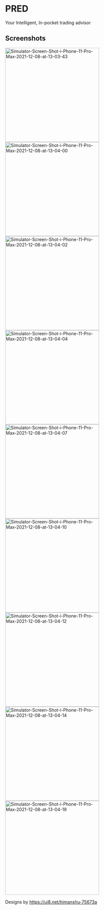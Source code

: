 # PRED

Your Intelligent, In-pocket trading advisor

## Screenshots

<a href="https://ibb.co/7nbF66C"><img src="https://i.ibb.co/Vg38PP9/Simulator-Screen-Shot-i-Phone-11-Pro-Max-2021-12-08-at-13-03-43.png" alt="Simulator-Screen-Shot-i-Phone-11-Pro-Max-2021-12-08-at-13-03-43" height="300" ></a>
<a href="https://ibb.co/ZhR038J"><img src="https://i.ibb.co/vJCSbPB/ Simulator-Screen-Shot-i-Phone-11-Pro-Max-2021-12-08-at-13-04-00.png"  alt="Simulator-Screen-Shot-i-Phone-11-Pro-Max-2021-12-08-at-13-04-00" height="300" ></a>
<a href="https://ibb.co/82f2WF6"><img src="https://i.ibb.co/XpKphmS/ Simulator-Screen-Shot-i-Phone-11-Pro-Max-2021-12-08-at-13-04-02.png"  alt="Simulator-Screen-Shot-i-Phone-11-Pro-Max-2021-12-08-at-13-04-02" height="300" ></a>
<a href="https://ibb.co/Yb1V813"><img src="https://i.ibb.co/M9tJpts/ Simulator-Screen-Shot-i-Phone-11-Pro-Max-2021-12-08-at-13-04-04.png"  alt="Simulator-Screen-Shot-i-Phone-11-Pro-Max-2021-12-08-at-13-04-04" height="300" ></a>
<a href="https://ibb.co/jbmkBtg"><img src="https://i.ibb.co/WGZvqCg/ Simulator-Screen-Shot-i-Phone-11-Pro-Max-2021-12-08-at-13-04-07.png"  alt="Simulator-Screen-Shot-i-Phone-11-Pro-Max-2021-12-08-at-13-04-07" height="300" ></a>
<a href="https://ibb.co/smJpTWV"><img src="https://i.ibb.co/yfBmz4Q/ Simulator-Screen-Shot-i-Phone-11-Pro-Max-2021-12-08-at-13-04-10.png"  alt="Simulator-Screen-Shot-i-Phone-11-Pro-Max-2021-12-08-at-13-04-10" height="300" ></a>
<a href="https://ibb.co/bmyysJJ"><img src="https://i.ibb.co/8sRRrcc/ Simulator-Screen-Shot-i-Phone-11-Pro-Max-2021-12-08-at-13-04-12.png"  alt="Simulator-Screen-Shot-i-Phone-11-Pro-Max-2021-12-08-at-13-04-12" height="300" ></a>
<a href="https://ibb.co/RvnmK2r"><img src="https://i.ibb.co/LkwWySj/ Simulator-Screen-Shot-i-Phone-11-Pro-Max-2021-12-08-at-13-04-14.png"  alt="Simulator-Screen-Shot-i-Phone-11-Pro-Max-2021-12-08-at-13-04-14" height="300" ></a>
<a href="https://ibb.co/Xsp6vtj"><img src="https://i.ibb.co/852GS9N/ Simulator-Screen-Shot-i-Phone-11-Pro-Max-2021-12-08-at-13-04-19.png"  alt="Simulator-Screen-Shot-i-Phone-11-Pro-Max-2021-12-08-at-13-04-19" height="300" ></a>

Designs by https://ui8.net/himanshu-75673a
